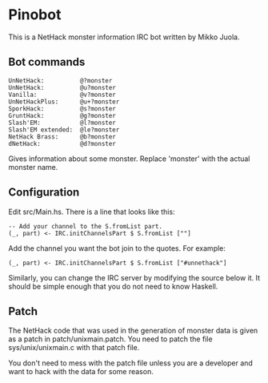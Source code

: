 Pinobot
=======

This is a NetHack monster information IRC bot written by Mikko Juola.

Bot commands
--------

    UnNetHack:          @?monster
    UnNetHack:          @u?monster
    Vanilla:            @v?monster
    UnNetHackPlus:      @u+?monster
    SporkHack:          @s?monster
    GruntHack:          @g?monster
    Slash'EM:           @l?monster
    Slash'EM extended:  @le?monster
    NetHack Brass:      @b?monster
    dNetHack:           @d?monster

Gives information about some monster. Replace 'monster' with the actual monster
name.

Configuration
-------------

Edit src/Main.hs. There is a line that looks like this:

    -- Add your channel to the S.fromList part.
    (_, part) <- IRC.initChannelsPart $ S.fromList [""]

Add the channel you want the bot join to the quotes. For example:

    (_, part) <- IRC.initChannelsPart $ S.fromList ["#unnethack"]

Similarly, you can change the IRC server by modifying the source below it. It
should be simple enough that you do not need to know Haskell.

Patch
-----

The NetHack code that was used in the generation of monster data is given as a
patch in patch/unixmain.patch. You need to patch the file sys/unix/unixmain.c
with that patch file.

You don't need to mess with the patch file unless you are a developer and want
to hack with the data for some reason.

